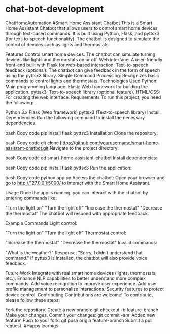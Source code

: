 # chat-bot-development
ChatHomeAutomation
#Smart Home Assistant Chatbot
This is a Smart Home Assistant Chatbot that allows users to control smart home devices through text-based commands. It is built using Python, Flask, and pyttsx3 (for text-to-speech functionality). The chatbot is designed to simulate the control of devices such as lights and thermostats.

Features
Control smart home devices: The chatbot can simulate turning devices like lights and thermostats on or off.
Web interface: A user-friendly front-end built with Flask for web-based interaction.
Text-to-speech feedback (optional): The chatbot can give feedback in the form of speech using the pyttsx3 library.
Simple Command Processing: Recognizes basic commands to control lights and thermostats.
Technologies Used
Python: Main programming language.
Flask: Web framework for building the application.
pyttsx3: Text-to-speech library (optional feature).
HTML/CSS: For creating the web interface.
Requirements
To run this project, you need the following:

Python 3.x
Flask (Web framework)
pyttsx3 (Text-to-speech library)
Install Dependencies
Run the following command to install the necessary dependencies:

bash
Copy code
pip install flask pyttsx3
Installation
Clone the repository:

bash
Copy code
git clone https://github.com/yourusername/smart-home-assistant-chatbot.git
Navigate to the project directory:

bash
Copy code
cd smart-home-assistant-chatbot
Install dependencies:

bash
Copy code
pip install flask pyttsx3
Run the application:

bash
Copy code
python app.py
Access the chatbot: Open your browser and go to http://127.0.0.1:5000/ to interact with the Smart Home Assistant.

Usage
Once the app is running, you can interact with the chatbot by entering commands like:

"Turn the light on"
"Turn the light off"
"Increase the thermostat"
"Decrease the thermostat"
The chatbot will respond with appropriate feedback.

Example Commands
Light control:

"Turn the light on"
"Turn the light off"
Thermostat control:

"Increase the thermostat"
"Decrease the thermostat"
Invalid commands:

"What is the weather?"
Response: "Sorry, I didn’t understand that command."
If pyttsx3 is installed, the chatbot will also provide voice feedback.

Future Work
Integrate with real smart home devices (lights, thermostats, etc.).
Enhance NLP capabilities to better understand more complex commands.
Add voice recognition to improve user experience.
Add user profile management to personalize interactions.
Security features to protect device control.
Contributing
Contributions are welcome! To contribute, please follow these steps:

Fork the repository.
Create a new branch: git checkout -b feature-branch
Make your changes.
Commit your changes: git commit -am 'Added new feature'
Push to your fork: git push origin feature-branch
Submit a pull request.
#Happy learnigs
